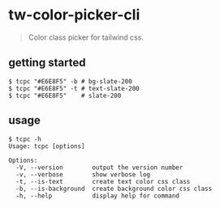 # tw-color-picker-cli
> Color class picker for tailwind css.

## getting started
```shell
$ tcpc "#E6E8F5" -b # bg-slate-200
$ tcpc "#E6E8F5" -t # text-slate-200
$ tcpc "#E6E8F5"    # slate-200
```

## usage
```shell
$ tcpc -h
Usage: tcpc [options]

Options:
  -V, --version        output the version number
  -v, --verbose        show verbose log
  -t, --is-text        create text color css class
  -b, --is-background  create background color css class
  -h, --help           display help for command
```